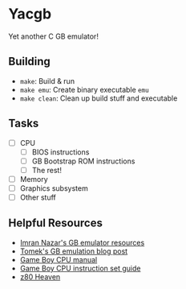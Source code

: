 # Yacgb

Yet another C GB emulator!

## Building

- `make`: Build & run
- `make emu`: Create binary executable `emu`
- `make clean`: Clean up build stuff and executable

## Tasks
- [ ] CPU
	- [ ] BIOS instructions
	- [ ] GB Bootstrap ROM instructions
	- [ ] The rest!
- [ ] Memory
- [ ] Graphics subsystem
- [ ] Other stuff

## Helpful Resources
- [Imran Nazar's GB emulator resources](http://imrannazar.com/GameBoy-Emulation-in-JavaScript)
- [Tomek's GB emulation blog post](https://blog.rekawek.eu/2017/02/09/coffee-gb/)
- [Game Boy CPU manual](http://marc.rawer.de/Gameboy/Docs/GBCPUman.pdf)
- [Game Boy CPU instruction set guide](http://www.pastraiser.com/cpu/gameboy/gameboy_opcodes.html)
- [z80 Heaven](http://z80-heaven.wikidot.com/)
